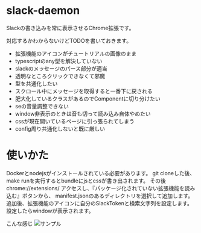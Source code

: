# slack-daemon

Slackの書き込みを常に表示させるChrome拡張です。

対応するかわからないけどTODOを書いておきます。
- 拡張機能のアイコンがチュートリアルの画像のまま
- typescriptのany型を解決していない
- slackのメッセージのパース部分が適当
- 透明なところクリックできなくて邪魔
- 型を共通化したい
- スクロール中にメッセージを取得すると一番下に戻される
- 肥大化しているクラスがあるのでComponentに切り分けたい
- seの音量調整できない
- window非表示のときは音も切って読み込み自体やめたい
- cssが現在開いているページに引っ張られてしまう
- config周り共通化しないと既に厳しい

# 使いかた
Dockerとnodejsがインストールされている必要があります。
git cloneした後、make runを実行するとbundleにjsとcssが書き出されます。
その後 chrome://extensions/ アクセスし、『パッケージ化されていない拡張機能を読み込む』ボタンから、
manifest.jsonのあるディレクトリを選択して追加します。
追加後、拡張機能のアイコンに自分のSlackTokenと検索文字列を設定します。
設定したらwindowが表示されます。

こんな感じ
<img src="https://user-images.githubusercontent.com/25458018/97812476-e4a33100-1cc4-11eb-9db9-ab523fa558b7.png" alt="サンプル" title="サンプル">

